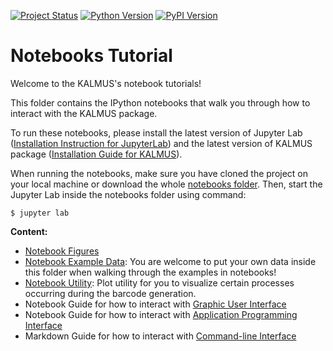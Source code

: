 [![Project Status](https://img.shields.io/pypi/status/kalmus.svg)](https://pypi.org/project/kalmus/)
[![Python Version](https://img.shields.io/pypi/pyversions/kalmus.svg)](https://pypi.org/project/kalmus/)
[![PyPI Version](https://img.shields.io/pypi/v/kalmus.svg)](https://pypi.org/project/kalmus/)

# Notebooks Tutorial
Welcome to the KALMUS's notebook tutorials!

This folder contains the IPython notebooks that walk you through how to interact with the KALMUS package.

To run these notebooks, please install the latest version of Jupyter Lab 
([Installation Instruction for JupyterLab](https://jupyterlab.readthedocs.io/en/stable/getting_started/installation.html)) 
and the latest version of KALMUS package ([Installation Guide for KALMUS](https://kalmus-color-toolkit.github.io/KALMUS/install.html)).
 
When running the notebooks, make sure you have cloned the project on your local machine or download the whole 
[notebooks folder](../notebooks). Then, start the Jupyter Lab inside the notebooks folder using command:

```
$ jupyter lab
```

**Content:**  
- [Notebook Figures](notebook_figures)
- [Notebook Example Data](notebook_example_data): You are welcome to put your own data inside this folder when walking 
through the examples in notebooks!
- [Notebook Utility](notebook_utils.py): Plot utility for you to visualize certain processes occurring during the 
barcode generation.
- Notebook Guide for how to interact with [Graphic User Interface](user_guide_for_kalmus_gui.ipynb)
- Notebook Guide for how to interact with [Application Programming Interface](user_guide_for_kalmus_api.ipynb)
- Markdown Guide for how to interact with [Command-line Interface](USAGE_COMMAND_LINE_UI.md)
